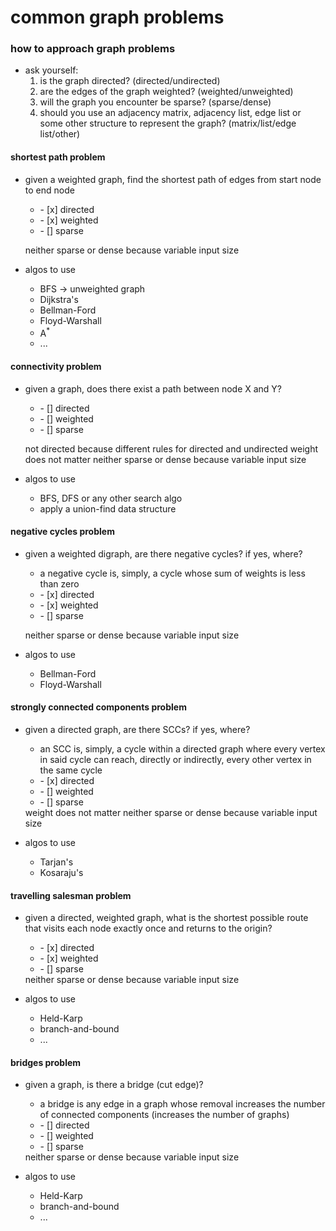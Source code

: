 # common graph problems

###  how to approach graph problems
* ask yourself:
    1. is the graph directed? (directed/undirected)
    2. are the edges of the graph weighted? (weighted/unweighted)
    3. will the graph you encounter be sparse? (sparse/dense)
    4. should you use an adjacency matrix, adjacency list, edge list or some other structure to represent the graph? (matrix/list/edge list/other)

#### shortest path problem
* given a weighted graph, find the shortest path of edges from start node  to end node

    <ul>
    <li>- [x] directed</li>
    <li>- [x] weighted</li>
    <li>- [] sparse</li>
    </ul>

    neither sparse or dense because variable input size

* algos to use
    * BFS &rarr; unweighted graph
    * Dijkstra's
    * Bellman-Ford
    * Floyd-Warshall
    * A<sup>*</sup>
    * ...

#### connectivity problem
* given a graph, does there exist a path between node X and Y?

    <ul>
    <li>- [] directed</li>
    <li>- [] weighted</li>
    <li>- [] sparse</li>
    </ul>

    not directed because different rules for directed and undirected
    weight does not matter
    neither sparse or dense because variable input size

* algos to use
    * BFS, DFS or any other  search algo
    * apply a union-find data structure

#### negative cycles problem
* given a weighted digraph, are there negative cycles? if yes, where?
    * a negative cycle is, simply, a cycle whose sum of weights is less than zero

    <ul>
    <li>- [x] directed</li>
    <li>- [x] weighted</li>
    <li>- [] sparse</li>
    </ul>

    neither sparse or dense because variable input size

* algos to use
    * Bellman-Ford
    * Floyd-Warshall

#### strongly connected components problem
* given a directed graph, are there SCCs? if yes, where?
    * an SCC is, simply, a cycle within a directed graph where every vertex in said cycle can reach, directly or indirectly, every other vertex in the same cycle

    <ul>
    <li>- [x] directed</li>
    <li>- [] weighted</li>
    <li>- [] sparse</li>
    </ul>
    weight does not matter
    neither sparse or dense because variable input size

* algos to use
    * Tarjan's
    * Kosaraju's

#### travelling salesman problem
* given a directed, weighted graph, what is the shortest possible route that visits each node exactly once and returns to the origin?

    <ul>
    <li>- [x] directed</li>
    <li>- [x] weighted</li>
    <li>- [] sparse</li>
    </ul>
    neither sparse or dense because variable input size

* algos to use
    * Held-Karp
    * branch-and-bound
    * ...

#### bridges problem
* given a graph, is there a bridge (cut edge)?
    * a bridge is any edge in a graph whose removal increases the number of connected components (increases the number of graphs)

    <ul>
    <li>- [] directed</li>
    <li>- [] weighted</li>
    <li>- [] sparse</li>
    </ul>
    neither sparse or dense because variable input size

* algos to use
    * Held-Karp
    * branch-and-bound
    * ...